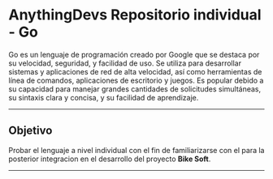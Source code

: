 # AnythingDevs Repositorio individual - Go


Go es un lenguaje de programación creado por Google que se destaca por su velocidad, seguridad, y facilidad de uso. Se utiliza para desarrollar sistemas y aplicaciones de red de alta velocidad, así como herramientas de línea de comandos, aplicaciones de escritorio y juegos. Es popular debido a su capacidad para manejar grandes cantidades de solicitudes simultáneas, su sintaxis clara y concisa, y su facilidad de aprendizaje.

-----------------------------------

## Objetivo

Probar el lenguaje a nivel individual con el fin de familiarizarse con el para la posterior integracion en el desarrollo del proyecto **Bike Soft**. 

----------------------------------
